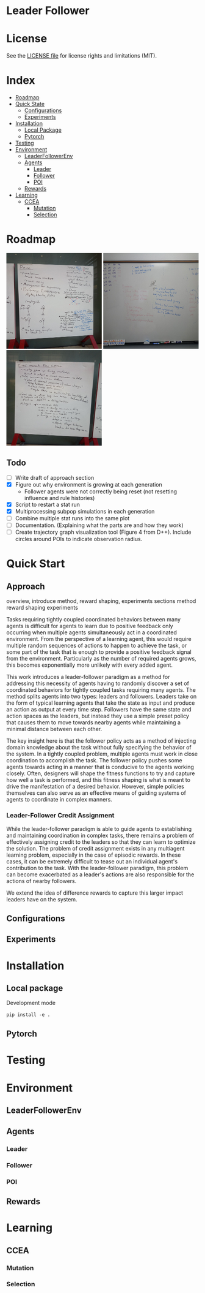 Leader Follower
=====

# License

See the [LICENSE file](LICENSE) for license rights and limitations (MIT).

# Index

- [Roadmap](#roadmap)
- [Quick State](#quick-start)
  - [Configurations](#configurations)
  - [Experiments](#experiments)
- [Installation](#installation)
  - [Local Package](#local-package)
  - [Pytorch](#pytorch)
- [Testing](#testing)
- [Environment](#environment)
  - [LeaderFollowerEnv](#leaderfollowerenv)
  - [Agents](#agents)
    - [Leader](#leader)
    - [Follower](#follower)
    - [POI](#poi)
  - [Rewards](#rewards)
- [Learning](#learning)
  - [CCEA](#ccea)
    - [Mutation](#mutation)
    - [Selection](#selection)

# Roadmap

<img src="docs/simulator.jpg" alt="simulator" width="250" height="250">

<img src="docs/gap.jpg" alt="gap" width="250" height="250">

<img src="docs/ever_post_gecco.jpg" alt="Ever Post GECCO" width="250" height="250">

## Todo

-[ ] Write draft of approach section
-[x] Figure out why environment is growing at each generation
  - Follower agents were not correctly being reset (not resetting influence and rule histories)
-[x] Script to restart a stat run
-[x] Multiprocessing subpop simulations in each generation
-[ ] Combine multiple stat runs into the same plot
-[ ] Documentation. (Explaining what the parts are and how they work)
-[ ] Create trajectory graph visualization tool (Figure 4 from D++). Include circles around POIs to indicate observation radius.

# Quick Start

## Approach

overview, introduce method, reward shaping, experiments
sections
  method
  reward shaping
  experiments

Tasks requiring tightly coupled coordinated behaviors between many agents is difficult for agents to learn due to positive feedback only occurring when multiple agents simultaneously act in a coordinated environment. From the perspective of a learning agent, this would require multiple random sequences of actions to happen to achieve the task, or some part of the task that is enough to provide a positive feedback signal from the environment. Particularly as the number of required agents grows, this becomes exponentially more unlikely with every added agent.

This work introduces a leader-follower paradigm as a method for addressing this necessity of agents having to randomly discover a set of coordinated behaviors for tightly coupled tasks requiring many agents. The method splits agents into two types: leaders and followers. Leaders take on the form of typical learning agents that take the state as input and produce an action as output at every time step. Followers have the same state and action spaces as the leaders, but instead they use a simple preset policy that causes them to move towards nearby agents while maintaining a minimal distance between each other.

[//]: # (introduce the actual task)

The key insight here is that the follower policy acts as a method of injecting domain knowledge about the task without fully specifying the behavior of the system. In a tightly coupled problem, multiple agents must work in close coordination to accomplish the task. The follower policy pushes some agents towards acting in a manner that is conducive to the agents working closely. Often, designers will shape the fitness functions to try and capture how well a task is performed, and this fitness shaping is what is meant to drive the manifestation of a desired behavior. However, simple policies themselves can also serve as an effective means of guiding systems of agents to coordinate in complex manners.

[//]: # (shape the behavior, not the reward)

### Leader-Follower Credit Assignment

While the leader-follower paradigm is able to guide agents to establishing and maintaining coordination in complex tasks, there remains a problem of effectively assigning credit to the leaders so that they can learn to optimize the solution. The problem of credit assignment exists in any multiagent learning problem, especially in the case of episodic rewards. In these cases, it can be extremely difficult to tease out an individual agent's contribution to the task. With the leader-follower paradigm, this problem can become exacerbated as a leader's actions are also responsible for the actions of nearby followers.

We extend the idea of difference rewards to capture this larger impact leaders have on the system.

## Configurations
## Experiments

# Installation

## Local package

Development mode
```
pip install -e .
```

## Pytorch

# Testing

# Environment

## LeaderFollowerEnv
## Agents
### Leader
### Follower
### POI
## Rewards

# Learning

## CCEA
### Mutation
### Selection
